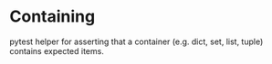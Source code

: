 Containing
===========

pytest helper for asserting that a container (e.g. dict, set, list, tuple)
contains expected items.
